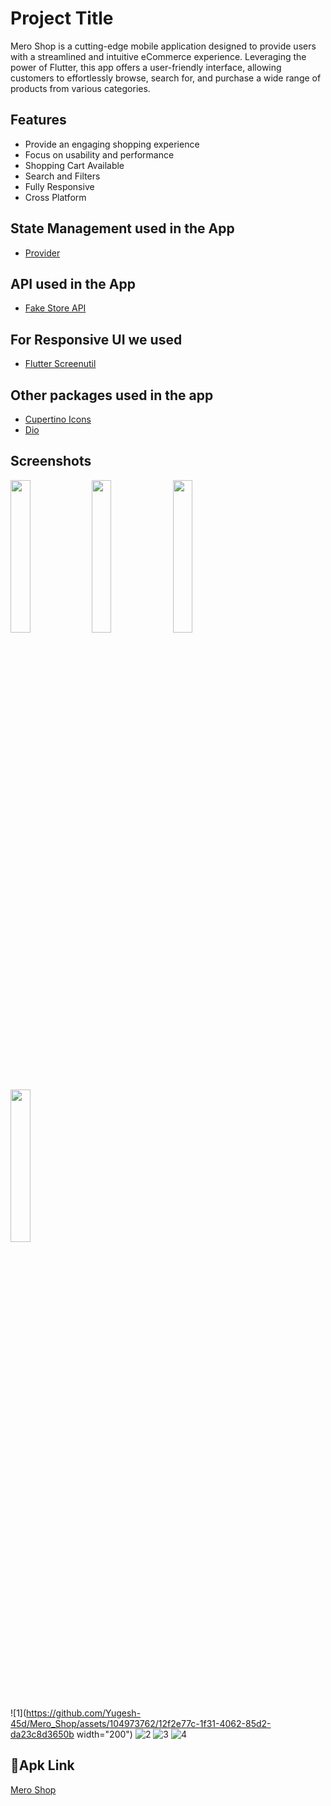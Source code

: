 
# Project Title

Mero Shop is a cutting-edge mobile application designed to provide users with a streamlined and intuitive eCommerce experience. Leveraging the power of Flutter, this app offers a user-friendly interface, allowing customers to effortlessly browse, search for, and purchase a wide range of products from various categories.


## Features

- Provide an engaging shopping experience
- Focus on usability and performance
- Shopping Cart Available
- Search and Filters
- Fully Responsive
- Cross Platform


## State Management used in the App

- [Provider](https://pub.dev/packages/provider)
## API used in the App

- [Fake Store API](https://fakestoreapi.com/)
## For Responsive UI we used

- [Flutter Screenutil](https://pub.dev/packages/flutter_screenutil)
## Other packages used in the app

- [Cupertino Icons](https://pub.dev/packages/cupertino_icons)
- [Dio](https://pub.dev/packages/dio)
## Screenshots
<img src="https://github.com/Yugesh-45d/Mero_Shop/assets/104973762/fc9f5c7f-334a-4732-a41e-e335c205d6bc" width="25%" >
<img src="https://github.com/Yugesh-45d/Mero_Shop/assets/104973762/fc9f5c7f-334a-4732-a41e-e335c205d6bc" width="25%" >
<img src="https://github.com/Yugesh-45d/Mero_Shop/assets/104973762/fc9f5c7f-334a-4732-a41e-e335c205d6bc" width="25%" >
<img src="https://github.com/Yugesh-45d/Mero_Shop/assets/104973762/fc9f5c7f-334a-4732-a41e-e335c205d6bc" width="25%" >

![1](https://github.com/Yugesh-45d/Mero_Shop/assets/104973762/12f2e77c-1f31-4062-85d2-da23c8d3650b width="200")
![2](https://github.com/Yugesh-45d/Mero_Shop/assets/104973762/fc9f5c7f-334a-4732-a41e-e335c205d6bc)
![3](https://github.com/Yugesh-45d/Mero_Shop/assets/104973762/76cf47bb-e8d9-4100-94cc-36ade605da5e)
![4](https://github.com/Yugesh-45d/Mero_Shop/assets/104973762/7b8507f9-41f5-4b08-9587-b2ee4cc59c1c)






## 🔗Apk Link
[Mero Shop](https://drive.google.com/file/d/1AG22xMB0u00aAchGW-t5ZZUvZav16HpJ/view?usp=sharing)


